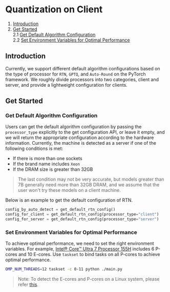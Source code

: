 Quantization on Client
==========================================
1. [Introduction](#introduction)
3. [Get Started](#get-started) \
    2.1 [Get Default Algorithm Configuration](#get-default-algorithm-configuration)\
    2.2 [Set Environment Variables for Optimal Performance](#set-environment-variables-for-optimal-performance)


## Introduction

Currently, we support different default algorithm configurations based on the type of processor for `RTN`, `GPTQ`, and `Auto-Round` on the PyTorch framework. We roughly divide processors into two categories, client and server, and provide a lightweight configuration for clients.

## Get Started
### Get Default Algorithm Configuration

Users can get the default algorithm configuration by passing the `processor_type` explicitly to the get configuration API, or leave it empty, and we will return the appropriate configuration according to the hardware information. Currently, the machine is detected as a server if one of the following conditions is met:

- If there is more than one sockets
- If the brand name includes `Xeon`
- If the DRAM size is greater than 32GB


> The last condition may not be very accurate, but models greater than 7B generally need more than 32GB DRAM, and we assume that the user won't try these models on a client machine.

Below is an example to get the default configuration of RTN.

```python
config_by_auto_detect = get_default_rtn_config()
config_for_client = get_default_rtn_config(processor_type="client")
config_for_server = get_default_rtn_config(processor_type="server")
```

### Set Environment Variables for Optimal Performance

To achieve optimal performance, we need to set the right environment variables. For example, [Intel® Core™ Ultra 7 Processor 155H](https://www.intel.com/content/www/us/en/products/sku/236847/intel-core-ultra-7-processor-155h-24m-cache-up-to-4-80-ghz/specifications.html) includes 6 P-cores and 10 E-cores. Use `taskset` to bind tasks on all P-cores to achieve optimal performance.

```bash
OMP_NUM_THREADS=12 taskset -c 0-11 python ./main.py
```

> Note: To detect the E-cores and P-cores on a Linux system, please refer [this](https://stackoverflow.com/a/71282744/23445462).

